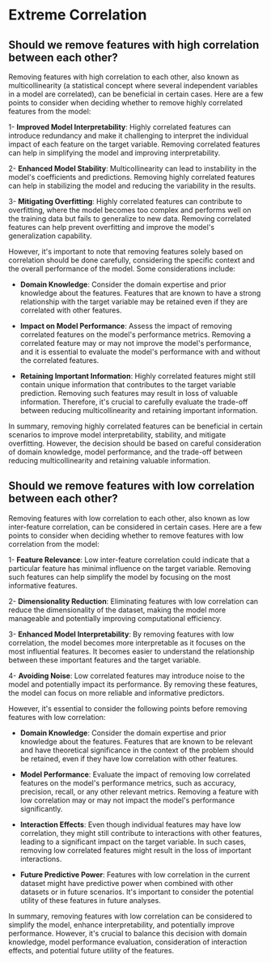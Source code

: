 # Extreme Correlation

## Should we remove features with __high__ correlation between each other?

Removing features with high correlation to each other, also known as multicollinearity (a statistical concept where several independent variables in a model are correlated), can be beneficial in certain cases. Here are a few points to consider when deciding whether to remove highly correlated features from the model:

  1- __Improved Model Interpretability__: Highly correlated features can introduce redundancy and make it challenging to interpret the individual impact of each feature on the target variable. Removing correlated features can help in simplifying the model and improving interpretability.

  2- __Enhanced Model Stability__: Multicollinearity can lead to instability in the model's coefficients and predictions. Removing highly correlated features can help in stabilizing the model and reducing the variability in the results.

  3- __Mitigating Overfitting__: Highly correlated features can contribute to overfitting, where the model becomes too complex and performs well on the training data but fails to generalize to new data. Removing correlated features can help prevent overfitting and improve the model's generalization capability.

However, it's important to note that removing features solely based on correlation should be done carefully, considering the specific context and the overall performance of the model. Some considerations include:

- __Domain Knowledge__: Consider the domain expertise and prior knowledge about the features. Features that are known to have a strong relationship with the target variable may be retained even if they are correlated with other features.

- __Impact on Model Performance__: Assess the impact of removing correlated features on the model's performance metrics. Removing a correlated feature may or may not improve the model's performance, and it is essential to evaluate the model's performance with and without the correlated features.

- __Retaining Important Information__: Highly correlated features might still contain unique information that contributes to the target variable prediction. Removing such features may result in loss of valuable information. Therefore, it's crucial to carefully evaluate the trade-off between reducing multicollinearity and retaining important information.

In summary, removing highly correlated features can be beneficial in certain scenarios to improve model interpretability, stability, and mitigate overfitting. However, the decision should be based on careful consideration of domain knowledge, model performance, and the trade-off between reducing multicollinearity and retaining valuable information.

## Should we remove features with __low__ correlation between each other?

Removing features with low correlation to each other, also known as low inter-feature correlation, can be considered in certain cases. Here are a few points to consider when deciding whether to remove features with low correlation from the model:

 1- __Feature Relevance__: Low inter-feature correlation could indicate that a particular feature has minimal influence on the target variable. Removing such features can help simplify the model by focusing on the most informative features.

 2- __Dimensionality Reduction__: Eliminating features with low correlation can reduce the dimensionality of the dataset, making the model more manageable and potentially improving computational efficiency.

 3- __Enhanced Model Interpretability__: By removing features with low correlation, the model becomes more interpretable as it focuses on the most influential features. It becomes easier to understand the relationship between these important features and the target variable.

 4- __Avoiding Noise__: Low correlated features may introduce noise to the model and potentially impact its performance. By removing these features, the model can focus on more reliable and informative predictors.

However, it's essential to consider the following points before removing features with low correlation:

- __Domain Knowledge__: Consider the domain expertise and prior knowledge about the features. Features that are known to be relevant and have theoretical significance in the context of the problem should be retained, even if they have low correlation with other features.

- __Model Performance__: Evaluate the impact of removing low correlated features on the model's performance metrics, such as accuracy, precision, recall, or any other relevant metrics. Removing a feature with low correlation may or may not impact the model's performance significantly.

- __Interaction Effects__: Even though individual features may have low correlation, they might still contribute to interactions with other features, leading to a significant impact on the target variable. In such cases, removing low correlated features might result in the loss of important interactions.

- __Future Predictive Power__: Features with low correlation in the current dataset might have predictive power when combined with other datasets or in future scenarios. It's important to consider the potential utility of these features in future analyses.

In summary, removing features with low correlation can be considered to simplify the model, enhance interpretability, and potentially improve performance. However, it's crucial to balance this decision with domain knowledge, model performance evaluation, consideration of interaction effects, and potential future utility of the features.